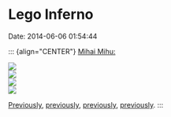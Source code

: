 Lego Inferno
============

Date: 2014-06-06 01:54:44

::: {align="CENTER"}
[Mihai
Mihu:](http://www.telegraph.co.uk/culture/culturepicturegalleries/9267162/The-nine-circles-of-hell-from-Dantes-Inferno-recreated-in-Lego-by-Mihai-Mihu.html?frame=2219919)

[![](http://www.jwz.org/images/1-limbo_2219919k.jpg)](http://www.telegraph.co.uk/culture/culturepicturegalleries/9267162/The-nine-circles-of-hell-from-Dantes-Inferno-recreated-in-Lego-by-Mihai-Mihu.html?frame=2219919)\
[![](http://www.jwz.org/images/2-lust_2219931k.jpg)](http://www.telegraph.co.uk/culture/culturepicturegalleries/9267162/The-nine-circles-of-hell-from-Dantes-Inferno-recreated-in-Lego-by-Mihai-Mihu.html?frame=2219919)\
[![](http://www.jwz.org/images/6-heresy_2219925k.jpg)](http://www.telegraph.co.uk/culture/culturepicturegalleries/9267162/The-nine-circles-of-hell-from-Dantes-Inferno-recreated-in-Lego-by-Mihai-Mihu.html?frame=2219919)\
[![](http://www.jwz.org/images/8-fraud_2219928k.jpg)](http://www.telegraph.co.uk/culture/culturepicturegalleries/9267162/The-nine-circles-of-hell-from-Dantes-Inferno-recreated-in-Lego-by-Mihai-Mihu.html?frame=2219919)

[Previously](http://www.jwz.org/blog/2009/04/legopocalypse/),
[previously](http://www.jwz.org/blog/2014/06/bricksy/),
[previously](http://www.jwz.org/blog/2011/12/top-stories-of-2011-in-lego/),
[previously](http://www.jwz.org/blog/2008/08/lego-tentacles/).
:::
